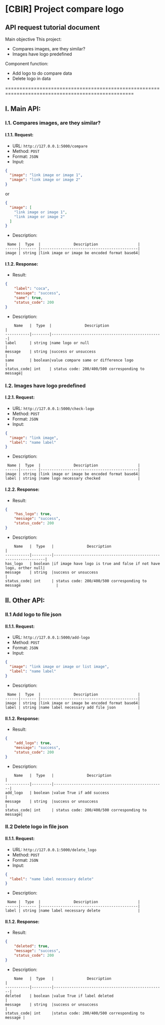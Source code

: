 # [CBIR] Project compare logo

## API request tutorial document

Main objective This project:

- Compares images, are they similar?
- Images have logo predefined

Component function:
- Add logo to do compare data 
- Delete logo in data

===================================================================================================
## I. Main API:

### I.1. Compares images, are they similar?

#### I.1.1. Request:

- URL: ``http://127.0.0.1:5000/compare``<br>
- Method: ``POST``
- Format: ``JSON``
- Input:

```json
{
  "image": "link image or image 1",
  "image": "link image or image 2"
}
```

or

```json
{
  "image": [
    "link image or image 1",
    "link image or image 2"
  ]
}
```

- Description:

```table
 Name |  Type  |               Description                  |
------|------- |--------------------------------------------|
image | string |link image or image be encoded format base64|
```

#### I.1.2. Response:

- Result:
```json
{
    "label": "coca",
    "message": "success",
    "same": true,
    "status_code": 200
}
```
- Description:
```table
    Name   |  Type  |               Description                        |
-----------|--------|--------------------------------------------------|
label      | string |name logo or null                                 |
message    | string |success or unsuccess                              |
same       | boolean|value compare same or difference logo             |
status_code| int    | status code: 200/400/500 corresponding to message|
```

### I.2. Images have logo predefined

#### I.2.1. Request:

- URL: ``http://127.0.0.1:5000/check-logo``<br>
- Method: ``POST``
- Format: ``JSON``
- Input:

```json
{
  "image": "link image",
  "label": "name label"
}
```

- Description:

```table
 Name |  Type  |               Description                  |
------|------- |--------------------------------------------|
image | string |link image or image be encoded format base64|
label | string |name logo necessary checked                 |
```


#### I.2.2. Response:


- Result:
```json
{
    "has_logo": true,
    "message": "success",
    "status_code": 200
}
```
- Description:
```table
    Name   |  Type   |               Description                                        |
-----------|---------|------------------------------------------------------------------|
has_logo   | boolean |if image have logo is true and false if not have logo, orther null|
message    | string  |success or unsuccess                                              |
status_code| int     | status code: 200/400/500 corresponding to message                |
```
## II. Other API:
### II.1 Add logo to file json

#### II.1.1. Request:

- URL: ``http://127.0.0.1:5000/add-logo``<br>
- Method: ``POST``
- Format: ``JSON``
- Input:

```json
{
  "image": "link image or image or list image",
  "label": "name label"
}
```



- Description:

```table
 Name |  Type  |               Description                  |
------|------- |--------------------------------------------|
image | string |link image or image be encoded format base64|
label | string |name label necessary add file json          |

```

#### II.1.2. Response:

- Result:
```json
{
    "add_logo": true,
    "message": "success",
    "status_code": 200
}
```
- Description:
```table
    Name   |  Type   |               Description                        |
-----------|---------|--------------------------------------------------|
add_logo   | boolean |value True if add success                         |
message    | string  |success or unsuccess                              |
status_code| int     | status code: 200/400/500 corresponding to message|
```

### II.2 Delete logo in file json

#### II.1.1. Request:

- URL: ``http://127.0.0.1:5000/delete_logo``<br>
- Method: ``POST``
- Format: ``JSON``
- Input:

```json
{
  "label": "name label necessary delete"
}
```


- Description:

```table
 Name |  Type  |               Description                  |
------|------- |--------------------------------------------|
label | string |name label necessary delete                 |
```

#### II.1.2. Response:

- Result:
```json
{
    "deleted": true,
    "message": "success",
    "status_code": 200
}
```
- Description:
```table
    Name   |  Type   |               Description                        |
-----------|---------|--------------------------------------------------|
deleted    | boolean |value True if label deleted                       |
message    | string  |success or unsuccess                              |
status_code| int     |status code: 200/400/500 corresponding to message |
```
